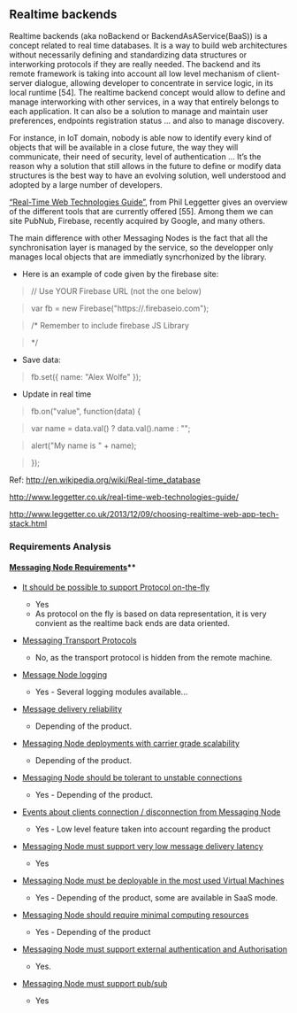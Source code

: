 ## Realtime backends 

Realtime backends (aka noBackend or BackendAsAService(BaaS)) is a concept related to real time databases. It is a way to build web architectures without necessarily defining and standardizing data structures or interworking protocols if they are really needed. The backend and its remote framework is taking into account all low level mechanism of client-server dialogue, allowing developer to concentrate in service logic, in its local runtime [54].
The realtime backend concept would allow to define and manage interworking with other services, in a way that entirely belongs to each application. It can also be a solution to manage and maintain user preferences, endpoints registration status … and also to manage discovery.

For instance, in IoT domain, nobody is able now to identify every kind of objects that will be available in a close future, the way they will communicate, their need of security, level of authentication … It’s the reason why a solution that still allows in the future to define or modify data structures is the best way to have an evolving solution, well understood and adopted by a large number of developers.

[“Real-Time Web Technologies Guide”](http://www.leggetter.co.uk/real-time-web-technologies-guide/), from Phil Leggetter gives an overview of the different tools that are currently offered [55]. Among them we can site PubNub, Firebase, recently acquired by Google, and many others.

The main difference with other Messaging Nodes is the fact that all the synchronisation layer is managed by the service, so the developper only manages local objects that are immediatly syncrhonized by the library.

* Here is an example of code given by the firebase site:

>// Use YOUR Firebase URL (not the one below)

>var fb = new Firebase("https://<your-firebase>.firebaseio.com");

>/* Remember to include firebase JS Library

><script src="https://cdn.firebase.com/js/client/2.2.4/firebase.js"></script>

>*/

* Save data:

>fb.set({ name: "Alex Wolfe" });

* Update in real time

>fb.on("value", function(data) {

>  var name = data.val() ? data.val().name : "";

>  alert("My name is " + name);

>});


Ref:
http://en.wikipedia.org/wiki/Real-time_database

http://www.leggetter.co.uk/real-time-web-technologies-guide/

http://www.leggetter.co.uk/2013/12/09/choosing-realtime-web-app-tech-stack.html

### Requirements Analysis

#### [Messaging Node Requirements](https://github.com/reTHINK-project/core-framework/labels/Messaging%20Node%20Requirement)**


* [It should be possible to support Protocol on-the-fly](https://github.com/reTHINK-project/core-framework/issues/21)
  * Yes
  * As protocol on the fly is based on data representation, it is very convient as the realtime back ends are data oriented.

* [Messaging Transport Protocols](https://github.com/reTHINK-project/core-framework/issues/20)
  * No, as the transport protocol is hidden from the remote machine.
   
* [Message Node logging](https://github.com/reTHINK-project/core-framework/issues/18)
  * Yes - Several logging modules available... 

* [Message delivery reliability](https://github.com/reTHINK-project/core-framework/issues/17)
  * Depending of the product.

* [Messaging Node deployments with carrier grade scalability](https://github.com/reTHINK-project/core-framework/issues/16)
  * Depending of the product.
    
* [Messaging Node should be tolerant to unstable connections](https://github.com/reTHINK-project/core-framework/issues/15)
  * Yes - Depending of the product.

* [Events about clients connection / disconnection from Messaging Node](https://github.com/reTHINK-project/core-framework/issues/14)
  * Yes - Low level feature taken into account regarding the product

* [Messaging Node must support very low message delivery latency](https://github.com/reTHINK-project/core-framework/issues/13)
  * Yes 

* [Messaging Node must be deployable in the most used Virtual Machines](https://github.com/reTHINK-project/core-framework/issues/12)
  * Yes - Depending of the product, some are available in SaaS mode.

* [Messaging Node should require minimal computing resources](https://github.com/reTHINK-project/core-framework/issues/11)
  * Yes - Depending of the product

* [Messaging Node must support external authentication and Authorisation](https://github.com/reTHINK-project/core-framework/issues/10)
  * Yes. 

* [Messaging Node must support pub/sub](https://github.com/reTHINK-project/core-framework/issues/9)
  * Yes

